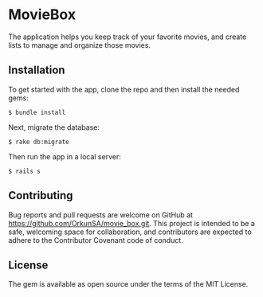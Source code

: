 # MovieBox

The application helps you keep track of your favorite movies, and create lists to manage and organize those movies. 

## Installation

To get started with the app, clone the repo and then install the needed gems:

`$ bundle install`

Next, migrate the database:

`$ rake db:migrate`

Then run the app in a local server:

`$ rails s`

## Contributing

Bug reports and pull requests are welcome on GitHub at https://github.com/OrkunSA/movie_box.git. This project is intended to be a safe, welcoming space for collaboration, and contributors are expected to adhere to the Contributor Covenant code of conduct.

## License

The gem is available as open source under the terms of the MIT License.


